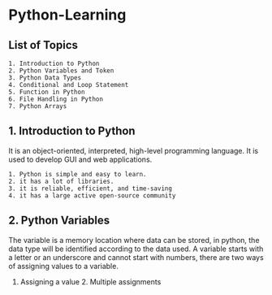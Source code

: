 # Python-Learning

## List of Topics
	1. Introduction to Python
	2. Python Variables and Token
	3. Python Data Types
	4. Conditional and Loop Statement
	5. Function in Python
	6. File Handling in Python
	7. Python Arrays
  
  ## 1. Introduction to Python
  It is an object-oriented, interpreted, high-level programming language. It is used to develop GUI and web applications.

	1. Python is simple and easy to learn.
	2. it has a lot of libraries.
	3. it is reliable, efficient, and time-saving
	4. it has a large active open-source community 
  
  ## 2. Python Variables
  The variable is a memory location where data can be stored, in python, the data type will be 	identified according to the data used. A variable starts with a letter or an underscore and cannot start with numbers, there are two 	ways of assigning values to a variable.
	
  1. Assigning a value
	2. Multiple assignments
  
  
  
  
